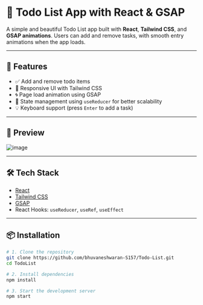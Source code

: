 # 📝 Todo List App with React & GSAP

A simple and beautiful Todo List app built with **React**, **Tailwind CSS**, and **GSAP animations**. Users can add and remove tasks, with smooth entry animations when the app loads.

---

## 🚀 Features

- ✅ Add and remove todo items  
- 🎨 Responsive UI with Tailwind CSS  
- 🌀 Page load animation using GSAP  
- 🧠 State management using `useReducer` for better scalability  
- 💡 Keyboard support (press `Enter` to add a task)  

---

## 📸 Preview

![image](https://github.com/user-attachments/assets/68829f50-fc20-4f9b-b0e9-3aa27d07cfd7)

---

## 🛠️ Tech Stack

- [React](https://reactjs.org/)
- [Tailwind CSS](https://tailwindcss.com/)
- [GSAP](https://greensock.com/gsap/)
- React Hooks: `useReducer`, `useRef`, `useEffect`

---

## 📦 Installation

```bash
# 1. Clone the repository
git clone https://github.com/bhuvaneshwaran-S157/Todo-List.git
cd TodoList

# 2. Install dependencies
npm install

# 3. Start the development server
npm start
